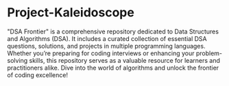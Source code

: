 # Project-Kaleidoscope
"DSA Frontier" is a comprehensive repository dedicated to Data Structures and Algorithms (DSA). It includes a curated collection of essential DSA questions, solutions, and projects in multiple programming languages. Whether you’re preparing for coding interviews or enhancing your problem-solving skills, this repository serves as a valuable resource for learners and practitioners alike. Dive into the world of algorithms and unlock the frontier of coding excellence!
